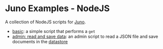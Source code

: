 # Juno Examples - NodeJS

A collection of NodeJS scripts for [Juno](https://juno.build).

- [basic](./basic): a simple script that performs a `get`
- [admin: read and save data](./admin/save): an admin script to read a JSON file and save documents in the [datastore](https://juno.build/docs/build/datastore)  

